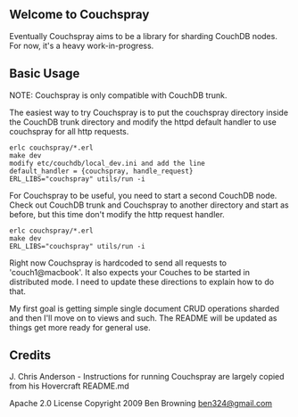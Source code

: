 ## Welcome to Couchspray

Eventually Couchspray aims to be a library for sharding CouchDB nodes. For now,
it's a heavy work-in-progress.

## Basic Usage

NOTE: Couchspray is only compatible with CouchDB trunk.

The easiest way to try Couchspray is to put the couchspray directory
inside the CouchDB trunk directory and modify the httpd default handler
to use couchspray for all http requests.

    erlc couchspray/*.erl
    make dev
    modify etc/couchdb/local_dev.ini and add the line
    default_handler = {couchspray, handle_request}
    ERL_LIBS="couchspray" utils/run -i

For Couchspray to be useful, you need to start a second CouchDB node.
Check out CouchDB trunk and Couchspray to another directory and
start as before, but this time don't modify the http request handler.

    erlc couchspray/*.erl
    make dev
    ERL_LIBS="couchspray" utils/run -i

Right now Couchspray is hardcoded to send all requests to 'couch1@macbook'.
It also expects your Couches to be started in distributed mode. I need to
update these directions to explain how to do that.

My first goal is getting simple single document CRUD operations sharded
and then I'll move on to views and such. The README will be updated as
things get more ready for general use.

## Credits
J. Chris Anderson - Instructions for running Couchspray are largely
copied from his Hovercraft README.md

Apache 2.0 License
Copyright 2009 Ben Browning <ben324@gmail.com>